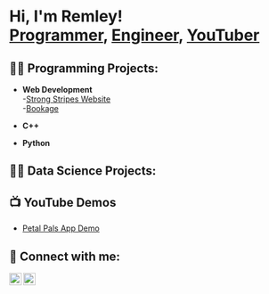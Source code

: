 <h1>Hi, I'm Remley! <br/><a href="https://github.com/RemleyGHooker">Programmer</a>, <a href="https://www.linkedin.com/in/remley-hooker-58354b1b0/">Engineer</a>, <a href="https://www.youtube.com/@remley5472/featured">YouTuber</a></h1>

<h2>👨‍💻 Programming Projects:</h2>

- <b> Web Development</b> <br>
    -[Strong Stripes Website](https://www.strongstripes.org/) <br>
    -[Bookage](https://github.com/RemleyGHooker/Bookage)

- <b>C++ </b>

- <b>Python</b>

<h2>👨‍💻 Data Science Projects:</h2>

<h2>📺 YouTube Demos</h2>

- [Petal Pals App Demo](https://www.youtube.com/watch?v=OJJLY3mLpqo)

<h2> 🤳 Connect with me:</h2>

[<img align="left" alt="RemleyHooker | YouTube" width="22px" src="https://cdn.jsdelivr.net/npm/simple-icons@v3/icons/youtube.svg" />][youtube]
[<img align="left" alt="JoshMadakor | LinkedIn" width="22px" src="https://cdn.jsdelivr.net/npm/simple-icons@v3/icons/linkedin.svg" />][linkedin]

[youtube]: https://www.youtube.com/channel/UCYuPg-P6nGDLB0O7LH2oTUw
[linkedin]: https://www.linkedin.com/in/remley-hooker-58354b1b0/

<!--
**joshmadakor1/joshmadakor1** is a ✨ _special_ ✨ repository because its `README.md` (this file) appears on your GitHub profile.

Here are some ideas to get you started:

- 🔭 I’m currently working on ...
- 🌱 I’m currently learning ...
- 👯 I’m looking to collaborate on ...
- 🤔 I’m looking for help with ...
- 💬 Ask me about ...
- 📫 How to reach me: ...
- 😄 Pronouns: ...
- ⚡ Fun fact: ...
-->
